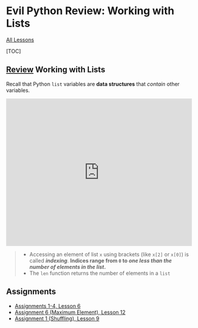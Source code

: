 # Evil Python Review: Working with Lists

[All Lessons](https://zsiegel92.github.io/evilpython/)

[TOC]


## [Review](https://zsiegel92.github.io/Eitan_S/Lessons/Lesson_6_Lists/Python6.html) Working with Lists

Recall that Python `list` variables are **data structures** that *contain* other variables.

<iframe height="400px" width="100%" src="https://repl.it/@ZSiegel/Listsindexingslicing?lite=true" scrolling="no" frameborder="no" allowtransparency="true" allowfullscreen="true" sandbox="allow-forms allow-pointer-lock allow-popups allow-same-origin allow-scripts allow-modals"></iframe>

> * Accessing an element of list `x` using brackets (like `x[2]` or `x[0]`) is called ***indexing***. **Indices range from `0` to *one less than the number of elements in the list*.**
> * The `len` function returns the number of elements in a `list`


## Assignments

* [Assignments 1-4, Lesson 6](https://zsiegel92.github.io/Eitan_S/Lessons/Lesson_6_Lists/Python6.html#assignment)
* [Assignment 6 (Maximum Element), Lesson 12](https://zsiegel92.github.io/Eitan_S/Lessons/Lesson_12_Challenges_2/Python12.html#assignments)
* [Assignment 1 (Shuffling), Lesson 9](https://zsiegel92.github.io/Eitan_S/Lessons/Lesson_9_Sorting/Python9.html#assignment)
